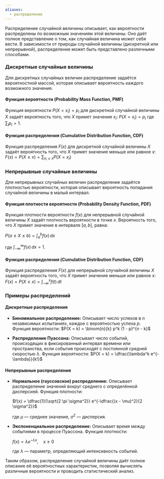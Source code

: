 ```yaml
---
aliases:
  - распределение
---
```


Распределение случайной величины описывает, как вероятности распределены по возможным значениям этой величины. Оно даёт полное представление о том, как случайная величина может себя вести. В зависимости от природы случайной величины (дискретной или непрерывной), распределение может быть представлено различными способами.

### Дискретные случайные величины

Для дискретных случайных величин распределение задаётся вероятностной массой, которая описывает вероятность каждого возможного значения.

#### Функция вероятности (Probability Mass Function, PMF)

Функция вероятности $P(X = x_i) = p_i$ для дискретной случайной величины $X$ задаёт вероятность того, что $X$ примет значение $x_i$:
$P(X = x_i) = p_i$
где $\sum_{i} p_i = 1$.

#### Функция распределения (Cumulative Distribution Function, CDF)

Функция распределения $F(x)$ для дискретной случайной величины $X$ задаёт вероятность того, что $X$ примет значение меньше или равное $x$:
$F(x) = P(X \leq x) = \sum_{x_i \leq x} P(X = x_i)$

### Непрерывные случайные величины

Для непрерывных случайных величин распределение задаётся плотностью вероятности, которая описывает вероятность попадания случайной величины в малый интервал.

#### Функция плотности вероятности (Probability Density Function, PDF)

Функция плотности вероятности $f(x)$ для непрерывной случайной величины $X$ задаёт плотность вероятности в точке $x$. Вероятность того, что $X$ примет значение в интервале $[a, b]$, равна:

$P(a \leq X \leq b) = \int_{a}^{b} f(x) \, dx$

где $\int_{-\infty}^{\infty} f(x) \, dx = 1$.

#### Функция распределения (Cumulative Distribution Function, CDF)

Функция распределения $F(x)$ для непрерывной случайной величины $X$ задаёт вероятность того, что $X$ примет значение меньше или равное $x$:
$F(x) = P(X \leq x) = \int_{-\infty}^{x} f(t) \, dt$

### Примеры распределений

#### Дискретные распределения

- **Биномиальное распределение:** Описывает число успехов в $n$ независимых испытаниях, каждое с вероятностью успеха $p$. Функция вероятности:
  $P(X = k) = \binom{n}{k} p^k (1 - p)^{n - k}$
  
- **Распределение Пуассона:** Описывает число событий, происходящих в фиксированный интервал времени или пространства, если события происходят с постоянной средней скоростью $\lambda$. Функция вероятности:
  $P(X = k) = \dfrac{\lambda^k e^{-\lambda}}{k!}$

#### Непрерывные распределения

- **Нормальное (гауссовское) распределение:** Описывает распределение значений вокруг среднего с определённой дисперсией. Функция плотности:

  $f(x) = \dfrac{1}{\sqrt{2 \pi \sigma^2}} e^{-\dfrac{(x - \mu)^2}{2 \sigma^2}}$
  
  где $\mu$ — среднее значение, $\sigma^2$ — дисперсия.

- **Экспоненциальное распределение:** Описывает время между событиями в процессе Пуассона. Функция плотности:

  $f(x) = \lambda e^{-\lambda x}, \quad x \geq 0$

  где $\lambda$ — параметр, определяющий интенсивность событий.

Таким образом, распределение случайной величины даёт полное описание её вероятностных характеристик, позволяя вычислять различные вероятности и проводить статистический анализ.